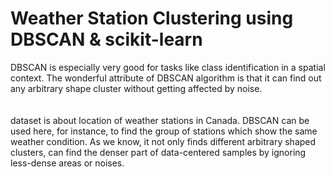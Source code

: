# Weather Station Clustering using DBSCAN & scikit-learn

DBSCAN is especially very good for tasks like class identification in a spatial context. The wonderful attribute of DBSCAN algorithm is that it can find out any arbitrary shape cluster without getting affected by noise.
<br><br><br>
dataset is about location of weather stations in Canada. DBSCAN can be used here, for instance, to find the group of stations which show the same weather condition. As we know, it not only finds different arbitrary shaped clusters, can find the denser part of data-centered samples by ignoring less-dense areas or noises.
